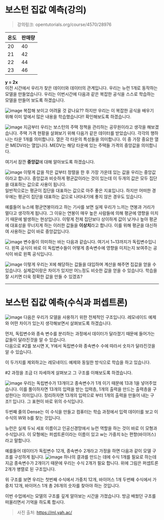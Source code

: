 # 보스턴 집값 예측(강의)
> 강의링크: opentutorials.org/course/4570/28976

|온도|판매량|
|------|---|
|20|40|
|21|42|
|22|44|
|23|46|

**y = 2x**  
이전 시간에서 우리가 찾은 데이터와 데이터의 관계입니다. 우리는 뉴런 1개로 동작하는 모델을 만들었습니다. 
우리는 이번시간에 다음과 같은 복잡한 공식을 스스로 학습하는 모델을 만들어 보도록 하겠습니다. 

![image](https://user-images.githubusercontent.com/55734436/103730829-1323ec00-5027-11eb-804c-bd72b5fd7897.png)
 복잡해 보이고 어려울 것 같나요?? 하지만 우리는 이 복잡한 공식을 배우기 위해 이미 앞에서 많은 내용을 학습했습니다!! 확인해보도록 하겠습니다.
 
![image](https://user-images.githubusercontent.com/55734436/103730875-2df66080-5027-11eb-91f9-dd6057f11d6d.png)
지금부터 우리는 보스턴의 주택 정책을 관리하는 공무원이라고 생각을 해보겠습니다. 주택 가격 현황을 살펴보기 위해 다음가 같은 데이터를 받았습니다. 각각의 행하나는 타운 1개를 의미합니다. 열은 각 타운의 특성들을 의미합니다. 이 중 가장 중요한 열은 MEDV라는 열입니다. MEDV는 해당 타운에 있는 주택들 가격의 중앙값을 의미합니다.  

여기서 잠깐 **중앙값**에 대해 알아보도록 하겠습니다.

![image](https://user-images.githubusercontent.com/55734436/103730917-49fa0200-5027-11eb-9534-7ad591cbbbfe.png)
이렇게 값을 작은 값부터 정렬을 한 후 가장 가운데 있는 값을 우리는 중앙값이라고 합니다. 중앙값과 비슷하게 평균값이라는 것이 있는데 이 두개의 값은 모두 집단을 대표하는 값으로 사용이 됩니다.  
일반적으로는 평균이 집단을 대표하는 값으로 아주 좋은 지표입니다. 하지만 어떠한 경우에는 평균이 집단을 대표하는 값으로 나타내기에 좋지 않은 경우도 있습니다.  

예를들어 뉴스에 평균연봉이라고 하는 기사를 보면 실제 우리가 느끼는 연봉과 거리가 멀다고 생각하게 됩니다. 그 이유는 연봉이 매우 높은 사람들에 의해 평균에 영향을 미치기 때문에 발생하는 현상입니다. 이렇게 전체 집단보다 상이하게 값이 낮거나 높아 평균에 대표성을 무너지게 하는 이러한 값들을 **이상치**라고 합니다. 이를 위해 평균을 대신하여 사용하는 값이 바로 중앙값입니다.

![image](https://user-images.githubusercontent.com/55734436/103730994-74e45600-5027-11eb-8a3d-0eb02a0cd608.png)
변수들이 의미하는 바는 다음과 같습니다. 여기서 1~13까지가 독립변수입니다. 왼쪽 공식이 바로 이 독립변수들이 어떻게 종속변수에 영향을 미치는지 보여주는 공식이 바로 왼쪽 공식입니다.

![image](https://user-images.githubusercontent.com/55734436/103731023-862d6280-5027-11eb-8117-6f133a02e5fe.png)
이렇게 우리는 X에 해당하는 값들을 대입하며 계산을 해주면 집값을 얻을 수 있습니다. 실제값이랑은 차이가 있지만 어느정도 비슷한 값을 얻을 수 있습니다. 학습을 잘 시키면 더욱 정확한 값을 만들 수 있겠죠?

* * *
# 보스턴 집값 예측(수식과 퍼셉트론)
![image](https://user-images.githubusercontent.com/55734436/103731111-bd037880-5027-11eb-9281-ced10ab0982a.png)
다음은 우리가 모델을 사용하기 위한 전체적인 구조입니다. 레모네이드 예제와 어떤 차이가 있는지 생각해보면서 살펴보도록 하겠습니다.  

먼저, 독립변수와 종속 변수를 분리하는 과정에서 데이터가 달라졌기 때문에 들어가는 값들이 달라진것을 알 수 있습니다.  
다음으로 #2를 보시면 X, Y에서 독립변수와 종속변수 수에 따라서 숫자가 달라진것을 알 수 있습니다.  

이 두가지를 제외하고는 레모네이드 예제와 동일한 방식으로 학습을 하고 있습니다.  

#2 과정을 조금 더 자세하게 살펴보고 그 구조를 이해보도록 하겠습니다.

![image](https://user-images.githubusercontent.com/55734436/103731189-e6240900-5027-11eb-8768-3d8d69ef870c.png)
우리는 독립변수가 13개이고 종속변수가 1개 이기 때문에 13과 1을 넣어주었습니다. 이를 풀이하자면 13개의 입력을 받는 입력층, 1개의 출력을 만드는 출력층을 구성한다는 의미입니다. 정리하자면 13개의 입력으로 부터 1개의 출력을 만들어 내는 구조!! 입니다. 그 표현이 바로 위의 수식입니다.  

두번째 줄의 Dense는 이 수식을 만들고 컴퓨터는 학습 과정에서 입력 데이터를 보고 이 수식의 W와 b를 찾는 것입니다.  

뉴런은 실제 두뇌 세포 이름이고 인공신경망에서 뉴런 역할을 하는 것이 바로 이 모형과 수식입나다. 이 모형에는 퍼셉트론이라는 이름이 있고 w는 가중치 b는 편향(바이어스)라고 말합니다.  

예를들어 데이터가 독립변수 12개, 종속변수 2개라고 가정을 하면 다음과 같이 모델 구조를 구성하게 됩니다.
![image](https://user-images.githubusercontent.com/55734436/103731220-f9cf6f80-5027-11eb-916c-8fca0ca860fb.png)
하나의 결과를 만드는 데에 수식 1개를 필요로 하는데 지금 종속변수가 2개이기 때문에 우리는  수식 2개가 필요 합니다. 위에 그림은 퍼셉트론 2개가 병렬로 된 구조입니다.  

위 구조를 보면 우리는 첫번째 수식에서 가중치 12개, 바이어스 1개 두번째 수식에서 가중치 12개, 바이어스 1개 총 26개의 숫자를 찾아야 하는 것입니다.  

이번 수업에서는 모델의 구조를 깊게 알아보는 시간을 가졌습니다. 방금 배웠던 구조를 떠올리면서 기억을 하도록 합시다.

> 사진 출처: https://ml.yah.ac/
